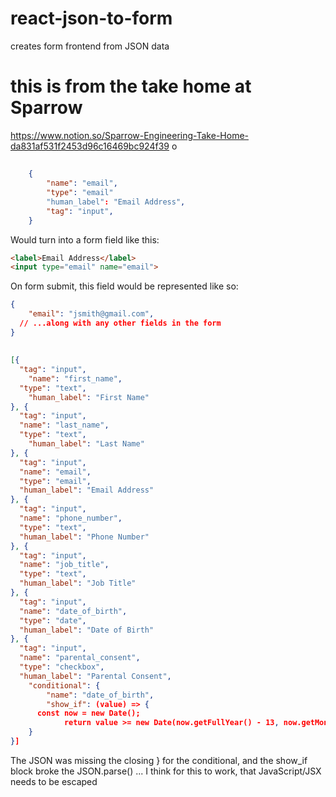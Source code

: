 # react-json-to-form
creates form frontend from JSON data


# this is from the take home at Sparrow

https://www.notion.so/Sparrow-Engineering-Take-Home-da831af531f2453d96c16469bc924f39
o

##

```JSON
	{
		"name": "email",
		"type": "email"
		"human_label": "Email Address",
		"tag": "input",
	}
```

Would turn into a form field like this:

```html
<label>Email Address</label>
<input type="email" name="email">
```

On form submit, this field would be represented like so:

```JSON
{
	"email": "jsmith@gmail.com",
  // ...along with any other fields in the form
}
```


## 

```JSON
[{
  "tag": "input",
	"name": "first_name",
  "type": "text",
	"human_label": "First Name"
}, {
  "tag": "input",
  "name": "last_name",
  "type": "text",
	"human_label": "Last Name"
}, {
  "tag": "input",
  "name": "email",
  "type": "email",
  "human_label": "Email Address"
}, {
  "tag": "input",
  "name": "phone_number",
  "type": "text",
  "human_label": "Phone Number"
}, {
  "tag": "input",
  "name": "job_title",
  "type": "text",
  "human_label": "Job Title"
}, {
  "tag": "input",
  "name": "date_of_birth",
  "type": "date",
  "human_label": "Date of Birth"
}, {
  "tag": "input",
  "name": "parental_consent",
  "type": "checkbox",
  "human_label": "Parental Consent",
	"conditional": {
		"name": "date_of_birth",
		"show_if": (value) => {
      const now = new Date();
			return value >= new Date(now.getFullYear() - 13, now.getMonth(), now.getDate());
    }
}]
```

The JSON was missing the closing } for the conditional, and the show_if
block broke the JSON.parse() ... I think for this to work, 
that JavaScript/JSX needs to be escaped

